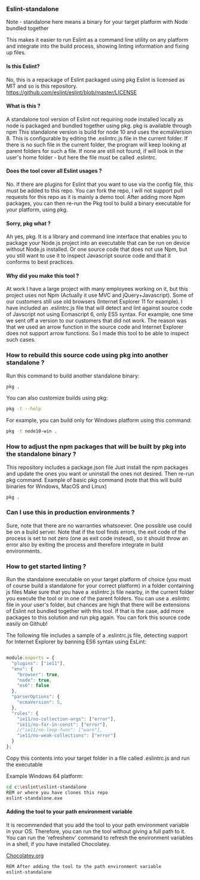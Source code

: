 ### Eslint-standalone

Note - standalone here means a binary for your target platform with Node bundled together

This makes it easier to run Eslint as a command line utility on any platform and integrate into the build process,
showing linting information and fixing up files.

#### Is this Eslint?
No, this is a repackage of Eslint packaged using pkg 
Eslint is licensed as MIT and so is this repository.
https://github.com/eslint/eslint/blob/master/LICENSE

#### What is this ?
A standalone tool version of Eslint not requiring node installed locally as node is packaged and bundled together using pkg.
pkg is available through npm 
This standalone version is build for node 10 and uses the ecmaVersion 8. This is configurable by editing the .eslintrc.js file
in the current folder. If there is no such file in the current folder, the program will keep looking at parent folders for such a
file. If none are still not found, if will look in the user's home folder - but here the file must be called .eslintrc.

#### Does the tool cover all Eslint usages ?
No. If there are plugins for Eslint that you want to use via the config file, this must be added to this repo. You can fork the repo,
I will not support pull requests for this repo as it is mainly a demo tool. After adding more Npm packages, you can then re-run the Pkg
tool to build a binary executable for your platform, using pkg.

#### Sorry, pkg what ?
Ah yes, pkg. It is a library and command line interface that enables you to package your Node.js project into an executable that can be run on device without Node.js installed. Or one source code that does not use Npm, but you still want to use it to inspect Javascript source code and that it conforms to best practices.

#### Why did you make this tool ?
At work I have a large project with many employees working on it, but this project uses not Npm (Actually it use MVC and jQuery+Javascript).
Some of our customers still use old browsers (Internet Explorer 11 for example). I have included an .eslintrc.js file that will detect 
and lint against source code of Javscript not using Ecmascript 6, only ES5 syntax. For example, one time we sent off a version to our 
customers that did not work. The reason was that we used an arrow function in the source code and Internet Explorer does not support 
arrow functions. So I made this tool to be able to inspect such cases.


### How to rebuild this source code using pkg into another standalone ?
Run this command to build another standalone binary:
```bash
pkg .
```
You can also customize builds using pkg:
```bash
pkg -t --help
```
For example, you can build only for Windows platform using this command:
```bash
pkg -t node10-win .
```

### How to adjust the npm packages that will be built by pkg into the standalone binary ?
This repository includes a package.json file 
Just install the npm packages and update the ones you want or uninstall the ones not desired. Then re-run pkg command.
Example of basic pkg command (note that this will build binaries for Windows, MacOS and Linux)
```bash
pkg .
```

### Can I use this in production environments ? 
Sure, note that there are no warranties whatsoever. One possible use could be on a build server. Note that if the tool finds errors,
the exit code of the process is set to not zero (one as exit code instead), so it should throw an error also by exiting the process 
and therefore integrate in build environments.

### How to get started linting ?
Run the standalone executable on your target platform of choice (you must of course build a standalone for your correct platform)
in a folder containing js files
Make sure that you have a .eslintrc.js file nearby, in the current folder you execute the tool or in one of the parent folders.
You can use a .eslintrc file in your user's folder, but chances are high that there will be extensions of Eslint not bundled together
with this tool. If that is the case, add more packages to this solution and run pkg again. You can fork this source code easily on Github!

The following file includes a sample of a .eslintrc.js file, detecting support for Internet Explorer by banning ES6 syntax using EsLint:

```javascript

module.exports = {
  "plugins": ["ie11"],
  "env": {
    "browser": true,
    "node": true,
    "es6": false
  },
  "parserOptions": {
    "ecmaVersion": 5,
  },
  "rules": {
    "ie11/no-collection-args": ["error"],
    "ie11/no-for-in-const": ["error"],
    //"ie11/no-loop-func": ["warn"],
    "ie11/no-weak-collections": ["error"]
  }
};


```


Copy this contents into your target folder in a file called .eslintrc.js and run the executable

Example Windows 64 platform:

```bash
cd c:\eslint\eslint-standalone
REM or where you have clones this repo
eslint-standalone.exe
```

#### Adding the tool to your path environment variable
It is recommended that you add the tool to your path environment variable in your OS. Therefore, you can 
run the tool without giving a full path to it. You can run the 'refreshenv' command to refresh the environment variables
in a shell, if you have installed Chocolatey.

<a href='https://wwww.chocolatey.org'>Chocolatey.org</a>


```bash
REM After adding the tool to the path environment variable
eslint-standalone
```



